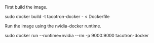 First build the image.

sudo docker build -t tacotron-docker - < Dockerfile

Run the image using the nvidia-docker runtime.

sudo docker run --runtime=nvidia --rm -p 9000:9000 tacotron-docker
